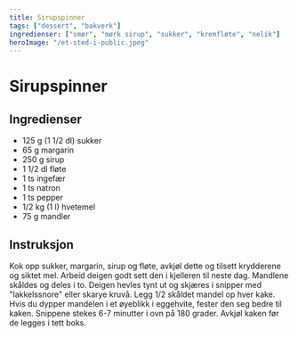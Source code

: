 ```yaml
---
title: Sirupspinner
tags: ["dessert", "bakverk"]
ingredienser: ["smør", "mørk sirup", "sukker", "kremfløte", "nelik"]
heroImage: "/et-sted-i-public.jpeg"
---
```


# Sirupspinner

## Ingredienser

- 125 g (1 1/2 dl) sukker
- 65 g margarin
- 250 g sirup
- 1 1/2 dl fløte
- 1 ts ingefær
- 1 ts natron
- 1 ts pepper
- 1/2 kg (1 l) hvetemel
- 75 g mandler

## Instruksjon

Kok opp sukker, margarin, sirup og fløte, avkjøl dette og tilsett krydderene og siktet mel. Arbeid deigen godt sett den i kjelleren til neste dag. Mandlene skåldes og deles i to. Deigen hevles tynt ut og skjæres i snipper med "lakkelssnore" eller skarye kruvå. Legg 1/2 skåldet mandel op hver kake. Hvis du dypper mandelen i et øyeblikk i eggehvite, fester den seg bedre til kaken. Snippene stekes 6-7 minutter i ovn på 180 grader. Avkjøl kaken før de legges i tett boks.
